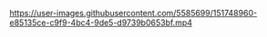 https://user-images.githubusercontent.com/5585699/151748960-e85135ce-c9f9-4bc4-9de5-d9739b0653bf.mp4
